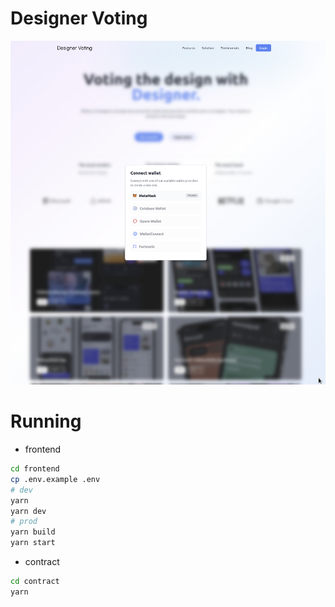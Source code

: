# Designer Voting

![Preview](docs/images/preview.png)

# Running
- frontend
```bash
cd frontend
cp .env.example .env
# dev
yarn
yarn dev
# prod
yarn build
yarn start
```
- contract
```bash
cd contract
yarn
```

